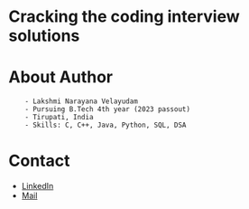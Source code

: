 # Cracking the coding interview solutions
# About Author

        - Lakshmi Narayana Velayudam
        - Pursuing B.Tech 4th year (2023 passout)
        - Tirupati, India
        - Skills: C, C++, Java, Python, SQL, DSA        

# Contact

- <a href="https://www.linkedin.com/in/lakshmi-narayana-velayudam/">LinkedIn</a>
- <a href="mailto: lcchinnu@gmail.com">Mail</a>